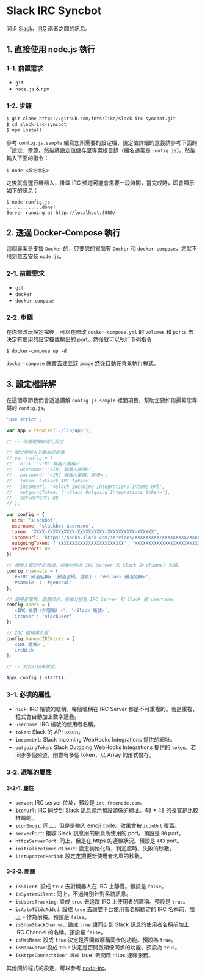 # Slack IRC Syncbot

同步 [Slack](http://slack.com)、[IRC](https://en.wikipedia.org/wiki/Internet_Relay_Chat) 兩者之間的訊息。

## 1. 直接使用 node.js 執行

### 1-1. 前置需求
- `git`
- `node.js` & `npm`

### 1-2. 步驟

```bash
$ git clone https://github.com/fntsrlike/slack-irc-syncbot.git
$ cd slack-irc-syncbot
$ npm install
```

參考 `config.js.sample` 編寫您所需要的設定檔，設定值詳細的意義請參考下面的「設定」章節。然後將設定值儲存至專案根目錄（檔名通常是 `config.js`）。然後輸入下面的指令：

    $ node <設定檔名>

之後就會運行機器人，掛載 IRC 頻道可能會需要一段時間，當完成時，即會顯示如下的訊息：

```
$ node config.js
.............done!
Server running at http://localhost:8080/
```

## 2. 透過 Docker-Compose 執行

這個專案是支援 `Docker` 的，只要您的電腦有 `Docker` 和 `docker-compose`，您就不用刻意去安裝 `node.js`。

### 2-1. 前置需求
- `git`
- `docker`
- `docker-compose`

### 2-2. 步驟

在你修改玩設定檔後，可以在修改 `docker-compose.yml` 的 `volumes` 和 `ports` 去決定有使用的設定檔或輸出的 port。然後就可以執行下列指令

```shell
$ docker-compose up -d
```

`docker-compose` 就會去建立該 `image` 然後自動在背景執行程式。


## 3. 設定檔詳解

在這個章節我們會透過講解 `config.js.sample` 裡面項目，幫助您要如何撰寫您專屬的 `config.js`。

```javascript
'use strict';

var App = require('./lib/app');

// -- 從這邊開始進行設定

// 關於機器人的基本設定值
// var config = {
//   nick: '<IRC 機器人暱稱>',
//   username: '<IRC 機器人帳號>',
//   password: '<IRC 機器人密碼，選填>',
//   token: '<Slack API token>',
//   incomeUrl: '<Slack Incoming Integrations Income Url',
//   outgoingToken: ['<Slack Outgoing Integrations token>'],
//   serverPort: 80
// };

var config = {
  nick: 'slackbot',
  username: 'slackbot-username',
  token: 'XXXX-XXXXXXXXXX-XXXXXXXXXX-XXXXXXXXXX-XXXXXX',
  incomeUrl: 'https://hooks.slack.com/services/XXXXXXXXX/XXXXXXXXX/XXXXXXXXXXXXXXXXXXXXXXXX',
  outgoingToken: ['XXXXXXXXXXXXXXXXXXXXXXXX', 'XXXXXXXXXXXXXXXXXXXXXXXX'],
  serverPort: 80
};

// 機器人要同步的頻道，前後分別為 IRC Server 和 Slack 的 Channel 名稱。
config.channels = {
  '#<IRC 頻道名稱> [頻道密碼、選填]': '#<Slack 頻道名稱>',
  '#sample' : '#general'
};

// 使用者暱稱、頭像同步，前後分別為 IRC Server 和 Slack 的 username。
config.users = {
  '<IRC 帳號（非暱稱）>': '<Slack 帳號>',
  'ircuser': 'slackuser'
};

// IRC 暱稱黑名單
config.bannedIRCNicks = [
  '<IRC 暱稱>',
  'ircNick'
];

// -- 到此行結束設定。

App( config ).start();
```

### 3-1. 必填的屬性
- `nick`: IRC 帳號的暱稱。每個暱稱在 IRC Server 都是不可重複的。若是重複，程式會自動加上數字遞疊。
- `username`: IRC 帳號的使用者名稱。
- `token`: Slack 的 API token。
- `incomeUrl`: Slack Incoming WebHooks Integrations 提供的網址。
- `outgoingToken`: Slack Outgoing WebHooks Integrations 提供的 `token`。若同步多個頻道，則會有多個 token，以 Array 的形式儲存。

### 3-2. 選填的屬性
#### 3-2-1. 屬性
- `server`: IRC server 位址，預設是 `irc.freenode.com`。
- `iconUrl`: IRC 同步到 Slack 訊息顯示預設頭像的網址。48 * 48 的長寬是比較推薦的。
- `iconEmoji`: 同上，但是是輸入 emoji code。效果會被 `iconUrl` 覆蓋。
- `serverPort`: 接收 Slack 訊息用的網頁所使用的 port。預設是 `80` port。
- `httpsServerPort`: 同上，但是在 https 的連線狀況。預設是 `443` port。
- `initializeTimeoutLimit`: 設定初始化時，判定超時、失敗的秒數。
- `listUpdatedPeriod`: 設定定期更新使用者名單的秒數。

#### 3-2-2. 開關
- `isSilent`: 設成 `true` 去對機器人在 IRC 上靜音。預設是 `false`。
- `isSystemSilent`: 同上。不過特別針對系統訊息。
- `isUsersTracking`: 設成 `true` 去追蹤 IRC 上使用者的暱稱。預設是 `true`。
- `isAutoTildeAdded`: 設成 `true` 去讓雙平台使用者名稱綁定的 IRC 名稱前，加上 `~` 作為前綴。預設是 `false`。
- `isShowSlackChannel`: 設成 `true` 讓同步到 Slack 訊息的使用者名稱前加上 IRC Channel 的名稱。預設是 `false`，
- `isMapName`: 設成 `true` 決定是否開啟暱稱同步的功能。預設為 `true`。
- `isMapAvatar`:設成 `true` 決定是否開啟頭像同步的功能。預設為 `true`。
- `isHttpsConnecttion' 設成 `true` 去開啟 https 連線服務。

其他關於程式的設定，可以參考 [node-irc](https://github.com/martynsmith/node-irc/blob/0.3.x/lib/irc.js)。
